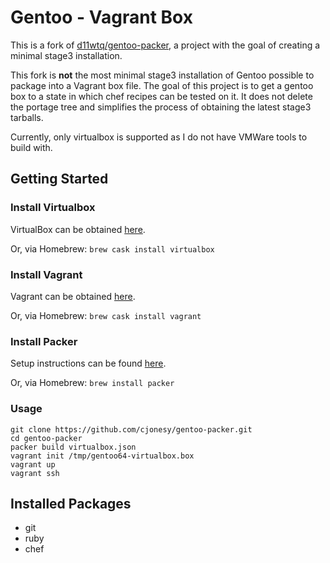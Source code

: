 # Gentoo - Vagrant Box

This is a fork of [d11wtq/gentoo-packer](https://github.com/d11wtq/gentoo-packer), a project with the goal of creating a minimal stage3 installation.

This fork is **not** the most minimal stage3 installation of Gentoo possible to package into a Vagrant box file. The goal of this project is to get a gentoo box to a state in which chef recipes can be tested on it. It does not delete the portage tree and simplifies the process of obtaining the latest stage3 tarballs.

Currently, only virtualbox is supported as I do not have VMWare tools to build with.

## Getting Started

### Install Virtualbox
VirtualBox can be obtained [here](https://www.virtualbox.org/wiki/Downloads).

Or, via Homebrew: `brew cask install virtualbox`

### Install Vagrant
Vagrant can be obtained [here](http://www.vagrantup.com/downloads.html).

Or, via Homebrew: `brew cask install vagrant`

### Install Packer
Setup instructions can be found [here](https://www.packer.io/intro/getting-started/setup.html).

Or, via Homebrew: `brew install packer`

### Usage

```
git clone https://github.com/cjonesy/gentoo-packer.git
cd gentoo-packer
packer build virtualbox.json
vagrant init /tmp/gentoo64-virtualbox.box
vagrant up
vagrant ssh
```

## Installed Packages
- git
- ruby
- chef
